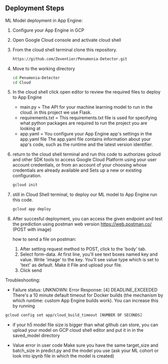 ## Deployment Steps

ML Model deployment in App Engine:

1.  Configure your App Engine in GCP
2.  Open Google Cloud console and activate cloud shell
3.  From the cloud shell terminal clone this repository.

    ```sh
    https://github.com/Zeventier/Penumonia-Detector.git
    ```

4.  Move to the working directory

    ```sh
    cd Penumonia-Detector
    cd Cloud
    ```

5.  In the cloud shell click open editor to review the required files to deploy to App Engine

    - main.py = The API for your machine learning model to run in the cloud. in this project we use Flask.
    - requirements.txt = This requirements.txt file is used for specifying what python packages are required to run the project you are looking at
    - app.yaml = You configure your App Engine app's settings in the app.yaml file The app.yaml file contains information about your app's code, such as the runtime and the latest version identifier.

6.  return to the cloud shell terminal and run this code to authorizes gcloud and other SDK tools to access Google Cloud Platform using your user account credentials, or from an account of your choosing whose credentials are already available and Sets up a new or existing configuration.

    ```sh
    gcloud init
    ```

7.  still in Cloud Shell terminal, to deploy our ML model to App Engine run this code.

    ```sh
    gcloud app deploy
    ```

8.  After succesful deployment, you can access the given endpoint and test the prediction using postman web version https://web.postman.co/ (POST with image)

    how to send a file on postman:

    1. After setting request method to POST, click to the 'body' tab.
    2. Select form-data. At first line, you'll see text boxes named key and value. Write 'image' to the key. You'll see value type which is set to 'text' as default. Make it File and upload your file.
    3. Click send

Troubleshooting:

- Failure status: UNKNOWN: Error Response: [4] DEADLINE_EXCEEDED
  There's a 10 minute default timeout for Docker builds (the mechanism by which runtime: custom App Engine builds work). You can increase this by running

```sh
gcloud config set app/cloud_build_timeout [NUMBER OF SECONDS]
```

- if your h5 model file size is bigger than what github can store, you can upload your model on GCP cloud shell editor and put it in in the saved_model directory

- Value error in user code
  Make sure you have the same target_size and batch_size in predict.py and the model you use (ask your ML cohort or look into ipynb file in which the model is created)
